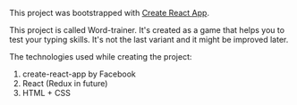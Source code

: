 This project was bootstrapped with [Create React App](https://github.com/facebookincubator/create-react-app).

This project is called Word-trainer. It's created as a game that helps you to test your typing skills. It's not the last variant and it might be improved later.

The technologies used while creating the project:
1. create-react-app by Facebook
2. React (Redux in future)
3. HTML + CSS
